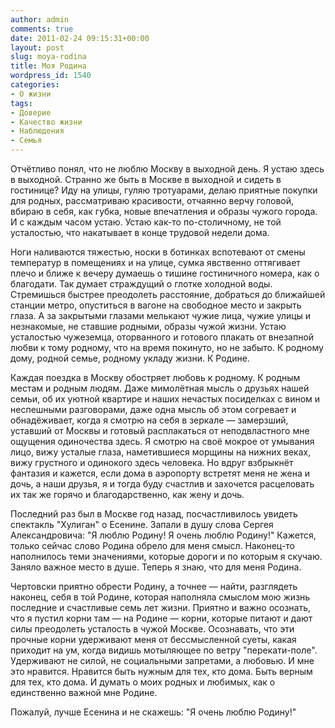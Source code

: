 ```yaml
---
author: admin
comments: true
date: 2011-02-24 09:15:31+00:00
layout: post
slug: moya-rodina
title: Моя Родина
wordpress_id: 1540
categories:
- О жизни
tags:
- Доверие
- Качество жизни
- Наблюдения
- Семья
---
```


Отчётливо понял, что не люблю Москву в выходной день. Я устаю здесь в выходной. Странно же быть в Москве в выходной и сидеть в гостинице? Иду на улицы, гуляю тротуарами, делаю приятные покупки для родных, рассматриваю красивости, отчаянно верчу головой, вбираю в себя, как губка, новые впечатления и образы чужого города. И с каждым часом устаю. Устаю как-то по-столичному, не той усталостью, что накатывает в конце трудовой недели дома. 

Ноги наливаются тяжестью, носки в ботинках вспотевают от смены температур в помещениях и на улице, сумка явственно оттягивает плечо и ближе к вечеру думаешь о тишине гостиничного номера, как о благодати. Так думает страждущий о глотке холодной воды. Стремишься быстрее преодолеть расстояние, добраться до ближайшей  станции метро, опуститься в вагоне на свободное место и закрыть глаза. А за закрытыми глазами мелькают чужие лица, чужие улицы и незнакомые, не ставшие родными, образы чужой жизни.  Устаю усталостью чужеземца, оторванного и готового плакать от внезапной любви к тому родному, что на время покинуто, но не забыто. К родному дому, родной семье, родному укладу жизни. К Родине.

Каждая поездка в Москву обостряет любовь к родному. К родным местам и родным людям. Даже мимолётная мысль о друзьях нашей семьи, об их уютной квартире и наших нечастых посиделках с вином и неспешными разговорами, даже одна мысль об этом согревает и обнадёживает, когда я смотрю на себя в зеркале — замерзший, уставший от Москвы и готовый расплакаться от неподвластного мне ощущения одиночества здесь. Я смотрю на своё мокрое от умывания лицо, вижу усталые глаза, наметившиеся морщины на нижних веках, вижу грустного и одинокого здесь человека. Но вдруг взбрыкнёт фантазия и кажется, если дома в аэропорту встретят меня не жена и дочь, а наши друзья, я и тогда буду счастлив и захочется расцеловать их так же горячо и благодарственно, как жену и дочь.

Последний раз был в Москве год назад, посчастливилось увидеть спектакль "Хулиган" о Есенине. Запали в душу слова Сергея Александровича: "Я люблю Родину! Я очень люблю Родину!" Кажется, только сейчас слово Родина обрело для меня смысл. Наконец-то наполнилось теми значениями, которые дороги и по которым я скучаю. Заняло важное место в душе. Теперь я знаю, что для меня Родина.

Чертовски приятно обрести Родину, а точнее — найти, разглядеть наконец, себя в той Родине, которая наполняла смыслом мою жизнь последние и счастливые семь лет жизни. Приятно и важно осознать, что я пустил корни там — на Родине — корни, которые питают и дают силы преодолеть усталость в чужой Москве. Осознавать, что эти прочные корни удерживают меня от бессмысленной суеты, какая приходит на ум, когда видишь мотыляющее по ветру "перекати-поле". Удерживают не силой, не социальными запретами, а любовью. И мне это нравится. Нравится быть нужным для тех, кто дома. Быть верным для тех, кто дома. И думать о моих родных и любимых, как о единственно важной мне Родине.

Пожалуй, лучше Есенина и не скажешь: "Я очень люблю Родину!"
